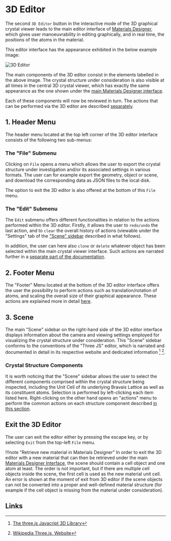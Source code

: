 # 3D Editor

The second `3D Editor` button <i class="zmdi zmdi-border-color zmdi-hc-border"></i> in the interactive mode of the 3D graphical crystal viewer leads to the main editor interface of [Materials Designer](../overview.md), which gives user manoeuvrability in editing graphically, and in real time, the positions of the atoms in the material.

This editor interface has the appearance exhibited in the below example image:

![3D Editor](../../images/materials-designer/3D-editor.png "3D Editor")

The main components of the 3D editor consist in the elements labelled in the above image. The crystal structure under consideration is also visible at all times in the central 3D crystal viewer, which has exactly the same appearance as the one shown under the [main Materials Designer interface](../3d-editor.md). 

Each of these components will now be reviewed in turn. The actions that can be performed via the 3D editor are described [separately](3d-editor-actions/overview.md).

## 1. Header Menu

The header menu located at the top left corner of the 3D editor interface consists of the following two sub-menus:

### The "File" Submenu

Clicking on `File` opens a menu which allows the user to export the crystal structure under investigation and/or its associated settings in various formats. The user can for example export the geometry, object or scene, and download the corresponding data as JSON files to the local disk.

The option to exit the 3D editor is also offered at the bottom of this `File` menu.

### The "Edit" Submenu

The `Edit` submenu offers different functionalities in relation to the actions performed within the 3D editor. Firstly, it allows the user to `redo/undo` the last action, and to `clear` the overall history of actions (viewable under the "Settings" tab of the ["Scene" sidebar](#3.-scene) described in what follows). 

In addition, the user can here also `clone` or `delete` whatever object has been selected within the main crystal viewer interface. Such actions are narrated further in a [separate part of the documentation](3d-editor-actions/overview.md).

## 2. Footer Menu

The "Footer" Menu located at the bottom of the 3D editor interface offers the user the possibility to perform actions such as translation/rotation of atoms, and scaling the overall size of their graphical appearance. These actions are explained more in detail [here](3d-editor-actions/overview.md).

## 3. Scene

The main "Scene" sidebar on the right-hand side of the 3D editor interface displays information about the camera and viewing settings employed for visualizing the crystal structure under consideration. This "Scene" sidebar conforms to the conventions of the "Three JS" editor, which is narrated and documented in detail in its respective website and dedicated information [^1] [^2].

### Crystal Structure Components

It is worth noticing that the "Scene" sidebar allows the user to select the different components comprised within the crystal structure being inspected, including the Unit Cell of its underlying Bravais Lattice as well as its constituent atoms. Selection is performed by left-clicking each item listed here. Right-clicking on the other hand opens an "actions" menu to perform the common actions on each structure component described [in this section](3d-editor-actions/overview.md).

## Exit the 3D Editor

The user can exit the editor either by pressing the escape key, or by selecting `Exit` from the top-left `File` menu.

!!!note "Retrieve new material in Materials Designer"
    In order to exit the 3D editor with a new material that can then be retrieved under the main [Materials Designer Interface](../overview.md), the scene should contain a cell object and one atom at least. The order is not important, but if there are multiple cell objects inside the scene, the first cell is used as the new material unit cell. An error is shown at the moment of exit from 3D editor if the scene objects can not be converted into a proper and well-defined material structure (for example if the cell object is missing from the material under consideration). 

## Links

[^1]: [The three.js Javacript 3D Library](https://threejs.org/)

[^2]: [Wikipedia Three.js, Website](https://en.wikipedia.org/wiki/Three.js)
